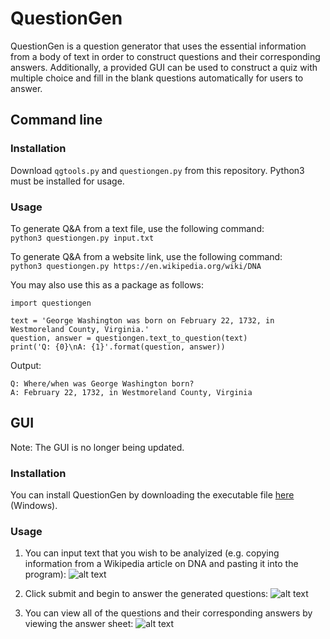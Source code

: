 # QuestionGen

QuestionGen is a question generator that uses the essential information from a body of text in order to construct questions and their corresponding answers. Additionally, a provided GUI can be used to construct a quiz with multiple choice and fill in the blank questions automatically for users to answer.

## Command line
### Installation
Download `qgtools.py` and `questiongen.py` from this repository. Python3 must be installed for usage.

### Usage
To generate Q&A from a text file, use the following command:<br>
`python3 questiongen.py input.txt`<br>

To generate Q&A from a website link, use the following command:<br>
`python3 questiongen.py https://en.wikipedia.org/wiki/DNA`<br>

You may also use this as a package as follows:<br>
```
import questiongen

text = 'George Washington was born on February 22, 1732, in Westmoreland County, Virginia.'
question, answer = questiongen.text_to_question(text)
print('Q: {0}\nA: {1}'.format(question, answer))
```
Output:
```
Q: Where/when was George Washington born?
A: February 22, 1732, in Westmoreland County, Virginia
```

## GUI
Note: The GUI is no longer being updated.
### Installation

You can install QuestionGen by downloading the executable file [here](https://github.com/ranjotsingh/QuestionGen/releases/download/v1.0/questiongen.exe) (Windows).

### Usage

1. You can input text that you wish to be analyized (e.g. copying information from a Wikipedia article on DNA and pasting it into the program):
![alt text](https://raw.githubusercontent.com/ranjotsingh/QuestionGen/master/images/question_gen1.png)

2. Click submit and begin to answer the generated questions:
![alt text](https://raw.githubusercontent.com/ranjotsingh/QuestionGen/master/images/question_gen2.png)

3. You can view all of the questions and their corresponding answers by viewing the answer sheet:
![alt text](https://raw.githubusercontent.com/ranjotsingh/QuestionGen/master/images/question_gen3.png)
